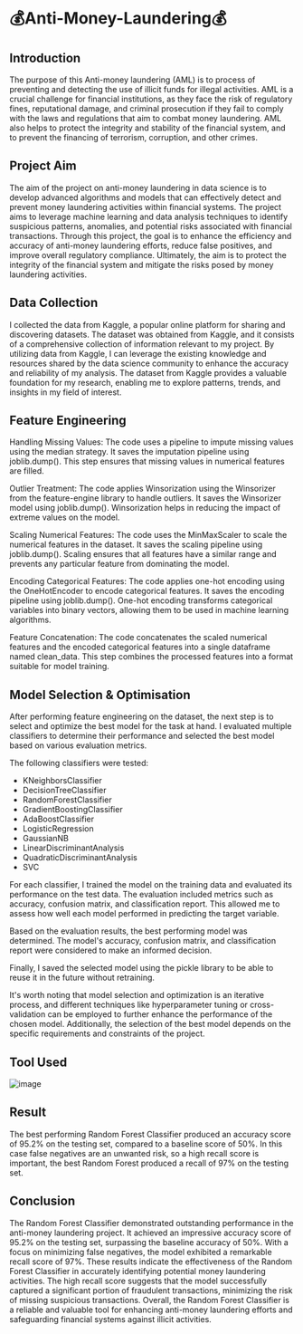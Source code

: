 # 💰Anti-Money-Laundering💰

## Introduction

The purpose of this Anti-money laundering (AML) is to process of preventing and detecting the use of illicit funds for illegal activities. AML is a crucial 
challenge for financial institutions, as they face the risk of regulatory fines, reputational damage, and criminal prosecution if they fail to comply with 
the laws and regulations that aim to combat money laundering. AML also helps to protect the integrity and stability of the financial system, and to prevent 
the financing of terrorism, corruption, and other crimes.

## Project Aim

The aim of the project on anti-money laundering in data science is to develop advanced algorithms and models that can effectively detect and prevent money laundering activities within financial systems. The project aims to leverage machine learning and data analysis techniques to identify suspicious patterns, anomalies, and potential risks associated with financial transactions. Through this project, the goal is to enhance the efficiency and accuracy of anti-money laundering efforts, reduce false positives, and improve overall regulatory compliance. Ultimately, the aim is to protect the integrity of the financial system and mitigate the risks posed by money laundering activities.

## Data Collection 

I collected the data from Kaggle, a popular online platform for sharing and discovering datasets. The dataset was obtained from Kaggle, and it consists of a comprehensive collection of information relevant to my project. By utilizing data from Kaggle, I can leverage the existing knowledge and resources shared by the data science community to enhance the accuracy and reliability of my analysis. The dataset from Kaggle provides a valuable foundation for my research, enabling me to explore patterns, trends, and insights in my field of interest.

## Feature Engineering

Handling Missing Values: The code uses a pipeline to impute missing values using the median strategy. It saves the imputation pipeline using joblib.dump(). This step ensures that missing values in numerical features are filled.

Outlier Treatment: The code applies Winsorization using the Winsorizer from the feature-engine library to handle outliers. It saves the Winsorizer model using joblib.dump(). Winsorization helps in reducing the impact of extreme values on the model.

Scaling Numerical Features: The code uses the MinMaxScaler to scale the numerical features in the dataset. It saves the scaling pipeline using joblib.dump(). Scaling ensures that all features have a similar range and prevents any particular feature from dominating the model.

Encoding Categorical Features: The code applies one-hot encoding using the OneHotEncoder to encode categorical features. It saves the encoding pipeline using joblib.dump(). One-hot encoding transforms categorical variables into binary vectors, allowing them to be used in machine learning algorithms.

Feature Concatenation: The code concatenates the scaled numerical features and the encoded categorical features into a single dataframe named clean_data. This step combines the processed features into a format suitable for model training.

## Model Selection & Optimisation

After performing feature engineering on the dataset, the next step is to select and optimize the best model for the task at hand. I evaluated multiple classifiers to determine their performance and selected the best model based on various evaluation metrics.

The following classifiers were tested:

- KNeighborsClassifier
- DecisionTreeClassifier
- RandomForestClassifier
- GradientBoostingClassifier
- AdaBoostClassifier
- LogisticRegression
- GaussianNB
- LinearDiscriminantAnalysis
- QuadraticDiscriminantAnalysis
- SVC

For each classifier, I trained the model on the training data and evaluated its performance on the test data. The evaluation included metrics such as accuracy, confusion matrix, and classification report. This allowed me to assess how well each model performed in predicting the target variable.

Based on the evaluation results, the best performing model was determined. The model's accuracy, confusion matrix, and classification report were considered to make an informed decision.

Finally, I saved the selected model using the pickle library to be able to reuse it in the future without retraining.

It's worth noting that model selection and optimization is an iterative process, and different techniques like hyperparameter tuning or cross-validation can be employed to further enhance the performance of the chosen model. Additionally, the selection of the best model depends on the specific requirements and constraints of the project.

## Tool Used
![image](https://github.com/Manoj-P-Kurdekar/Anti-Money-Laundering/assets/102578528/f8f27076-3893-4ddf-aa0c-96795b07152a)

## Result

The best performing Random Forest Classifier produced an accuracy score of 95.2% on the testing set, compared to a baseline score of 50%. In this case false negatives are an unwanted risk, so a high recall score is important, the best Random Forest produced a recall of 97% on the testing set.

## Conclusion

The Random Forest Classifier demonstrated outstanding performance in the anti-money laundering project. It achieved an impressive accuracy score of 95.2% on the testing set, surpassing the baseline accuracy of 50%. With a focus on minimizing false negatives, the model exhibited a remarkable recall score of 97%. These results indicate the effectiveness of the Random Forest Classifier in accurately identifying potential money laundering activities. The high recall score suggests that the model successfully captured a significant portion of fraudulent transactions, minimizing the risk of missing suspicious transactions. Overall, the Random Forest Classifier is a reliable and valuable tool for enhancing anti-money laundering efforts and safeguarding financial systems against illicit activities.
